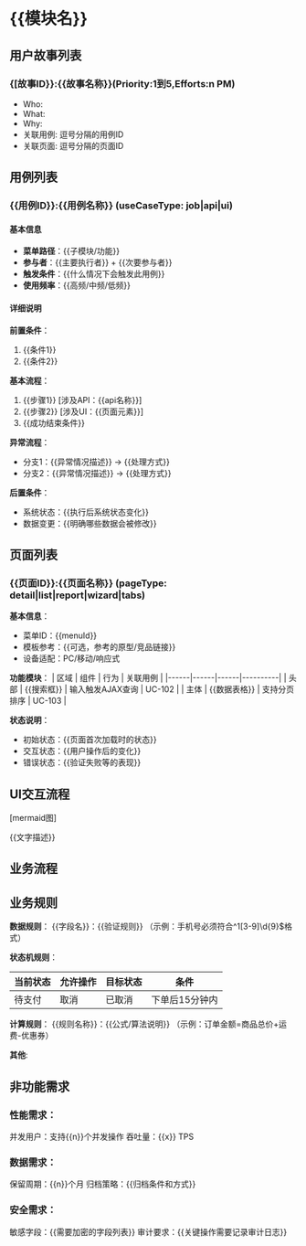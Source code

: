 # {{模块名}}

## 用户故事列表

### {[故事ID}}:{{故事名称}}(Priority:1到5,Efforts:n PM)

[TAGS]: DYNAMIC

- Who:
- What:
- Why:
- 关联用例: 逗号分隔的用例ID
- 关联页面: 逗号分隔的页面ID

## 用例列表

### {{用例ID}}:{{用例名称}} (useCaseType: job|api|ui)

[TAGS]: DYNAMIC

#### 基本信息
[TAGS]: MENU,API
- **菜单路径**：{{子模块/功能}}
- **参与者**：{{主要执行者}} + {{次要参与者}}
- **触发条件**：{{什么情况下会触发此用例}}
- **使用频率**：{{高频/中频/低频}}

#### 详细说明
**前置条件**：
1. {{条件1}}
2. {{条件2}}

**基本流程**：
1. {{步骤1}} [涉及API：{{api名称}}]
2. {{步骤2}} [涉及UI：{{页面元素}}]
3. {{成功结束条件}}

**异常流程**：
- 分支1：{{异常情况描述}} → {{处理方式}}
- 分支2：{{异常情况描述}} → {{处理方式}}

**后置条件**：
- 系统状态：{{执行后系统状态变化}}
- 数据变更：{{明确哪些数据会被修改}}

## 页面列表

### {{页面ID}}:{{页面名称}} (pageType: detail|list|report|wizard|tabs)

[TAGS]: DYNAMIC,MENU
**基本信息**：
- 菜单ID：{{menuId}}
- 模板参考：{{可选，参考的原型/竞品链接}}
- 设备适配：PC/移动/响应式

**功能模块**：
| 区域 | 组件 | 行为 | 关联用例 |
|------|------|------|----------|
| 头部 | {{搜索框}} | 输入触发AJAX查询 | UC-102 |
| 主体 | {{数据表格}} | 支持分页排序 | UC-103 |

**状态说明**：
- 初始状态：{{页面首次加载时的状态}}
- 交互状态：{{用户操作后的变化}}
- 错误状态：{{验证失败等的表现}}

## UI交互流程

[TAGS]: OPTIONAL
[mermaid图]

{{文字描述}}

## 业务流程
[TAGS]: OPTIONAL

## 业务规则
[TAGS]: OPTIONAL

**数据规则**：
{{字段名}}：{{验证规则}} （示例：手机号必须符合^1[3-9]\d{9}$格式）

**状态机规则**：

|当前状态|允许操作|目标状态|条件|
|--------|--------|--------|----|
|待支付|	取消|	已取消|	下单后15分钟内|

**计算规则**：
{{规则名称}}：{{公式/算法说明}} （示例：订单金额=商品总价+运费-优惠券）

**其他**:

## 非功能需求

### 性能需求：
并发用户：支持{{n}}个并发操作
吞吐量：{{x}} TPS

### 数据需求：
保留周期：{{n}}个月
归档策略：{{归档条件和方式}}

### 安全需求：
敏感字段：{{需要加密的字段列表}}
审计要求：{{关键操作需要记录审计日志}}
